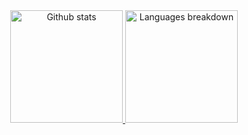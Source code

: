 <div align="center">
  <a href="https://github.com/ruimachado23">
  <img height="180em" src="https://github-readme-stats.vercel.app/api?username=ruimachado23&show_icons=true&theme=tokyonight&include_all_commits=true&count_private=true" alt="Github stats" />
  <img height="180em" src="https://github-readme-stats.vercel.app/api/top-langs/?username=ruimachado23&layout=compact&langs_count=5&theme=tokyonight" alt="Languages breakdown" />
</div>
